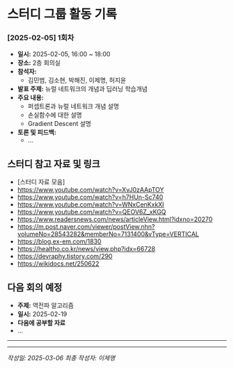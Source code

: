 # 스터디 그룹 활동 기록

### [2025-02-05] 1회차

-   **일시:** 2025-02-05, 16:00 ~ 18:00
-   **장소:** 2층 회의실
-   **참석자:**
    -   김민범, 김소현, 박해진, 이제명, 허지윤
-   **발표 주제:** 뉴럴 네트워크의 개념과 딥러닝 학습개념
-   **주요 내용:**
    -   퍼셉트론과 뉴럴 네트워크 개념 설명
    -   손실함수에 대한 설명
    -   Gradient Descent 설명
-   **토론 및 피드백:**
    -   ...

## 스터디 참고 자료 및 링크

-   [스터디 자료 모음]
-   https://www.youtube.com/watch?v=XvJ0zAApTOY
-   https://www.youtube.com/watch?v=h7HUn-Sc740
-   https://www.youtube.com/watch?v=WNxCenKxkXI
-   https://www.youtube.com/watch?v=QEOV6Z_xKGQ
-   https://www.readersnews.com/news/articleView.html?idxno=20270
-   https://m.post.naver.com/viewer/postView.nhn?volumeNo=28543282&memberNo=7131400&vType=VERTICAL
-   https://blog.ex-em.com/1830
-   https://healtho.co.kr/news/view.php?idx=66728
-   https://devraphy.tistory.com/290
-   https://wikidocs.net/250622

## 다음 회의 예정

-   **주제:** 역전파 알고리즘
-   **일시:** 2025-02-19
-   **다음에 공부할 자료**
-   ...

---

---

_작성일: 2025-03-06_
_최종 작성자: 이제명_
